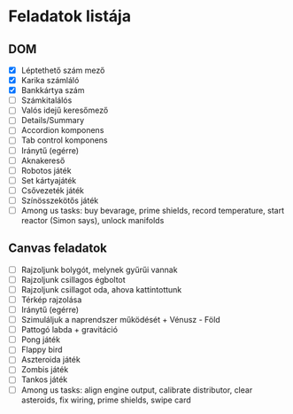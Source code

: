 # Feladatok listája

## DOM

- [x] Léptethető szám mező
- [x] Karika számláló
- [x] Bankkártya szám
- [ ] Számkitalálós
- [ ] Valós idejű keresőmező
- [ ] Details/Summary
- [ ] Accordion komponens
- [ ] Tab control komponens
- [ ] Iránytű (egérre)
- [ ] Aknakereső
- [ ] Robotos játék
- [ ] Set kártyajáték
- [ ] Csővezeték játék
- [ ] Színösszekötős játék
- [ ] Among us tasks: buy bevarage, prime shields, record temperature, start reactor (Simon says), unlock manifolds

## Canvas feladatok

- [ ] Rajzoljunk bolygót, melynek gyűrűi vannak
- [ ] Rajzoljunk csillagos égboltot
- [ ] Rajzoljunk csillagot oda, ahova kattintottunk
- [ ] Térkép rajzolása
- [ ] Iránytű (egérre)
- [ ] Szimuláljuk a naprendszer működését + Vénusz - Föld
- [ ] Pattogó labda + gravitáció
- [ ] Pong játék
- [ ] Flappy bird
- [ ] Aszteroida játék
- [ ] Zombis játék
- [ ] Tankos játék
- [ ] Among us tasks: align engine output, calibrate distributor, clear asteroids, fix wiring, prime shields, swipe card
